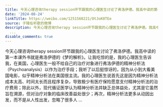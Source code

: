 ```yaml
---
title: 今天心理咨询therapy session环节跟我的心理医生讨论了弗洛伊德。我高中读的第一本课外书就是弗洛伊德的《梦的解析》。让我吃惊的是，我的心理医生告诉我，在美...
date: '2024-08-24'
linkTitle: https://weibo.com/1251560221/OtJoK0TEe
source: 子陵在听歌的微博
description: 今天心理咨询therapy session环节跟我的心理医生讨论了弗洛伊德。我高中读的第一本课外书就是弗洛伊德的《梦的解析》。让我吃惊的是，我的心理医生告诉我，在美国，心理医生一般不给自己的治疗对象进行弗洛伊德的精神分析法（Psychoanalysis）以作为治疗手段；我听了以后挺惊讶的，因为从小到大看美国电影，似乎精神分析法在美国很主流。我的心理医生说首先这是因为精神分析法成本太高、时间太长而且程序复杂，导致极少有医疗保险愿意支付精神分析法的治疗费用；除此以外，现代循证医学认为精神分析法并缺乏总体益处，尤其是它虽然旨在溯源，但对治疗对象的临床改善益处很少；再次，精神分析法更多从动因出发，而不是从人性出发，忽略了很多人
  ...
disable_comments: true
---
```

今天心理咨询therapy session环节跟我的心理医生讨论了弗洛伊德。我高中读的第一本课外书就是弗洛伊德的《梦的解析》。让我吃惊的是，我的心理医生告诉我，在美国，心理医生一般不给自己的治疗对象进行弗洛伊德的精神分析法（Psychoanalysis）以作为治疗手段；我听了以后挺惊讶的，因为从小到大看美国电影，似乎精神分析法在美国很主流。我的心理医生说首先这是因为精神分析法成本太高、时间太长而且程序复杂，导致极少有医疗保险愿意支付精神分析法的治疗费用；除此以外，现代循证医学认为精神分析法并缺乏总体益处，尤其是它虽然旨在溯源，但对治疗对象的临床改善益处很少；再次，精神分析法更多从动因出发，而不是从人性出发，忽略了很多人 ...